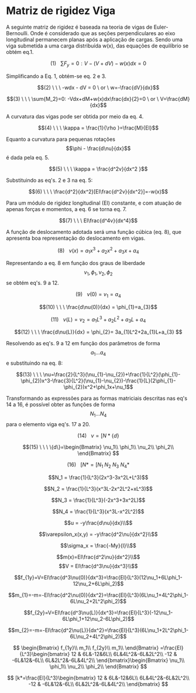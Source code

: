 <script src="https://polyfill.io/v3/polyfill.min.js?features=es6"></script>
<script id="MathJax-script" async src="https://cdn.jsdelivr.net/npm/mathjax@3/es5/tex-mml-chtml.js"></script>

# Matriz de rigidez Viga

A seguinte matriz de rigidez é baseada na teoria de vigas de Euler-Bernoulli. Onde é considerado que as seções perpendiculares ao eixo longitudinal permanecem planas após a aplicação de cargas.
Sendo uma viga submetida a uma carga distribuída w(x), das equações de equilíbrio se obtém eq.1.

$$(1) \ \ \     \sum{F_y }= 0: V-(V+dV)-w(x)dx=0 \label{1}$$

Simplificando a Eq. 1, obtém-se eq. 2 e 3.

$$(2) \ \ \      -wdx - dV = 0 \   or \ w=-\frac{dV}{dx}$$

$$(3) \ \ \      \sum{M_2}=0: -Vdx+dM+w(x)dx\frac{dx}{2}=0 \ or \ V=\frac{dM}{dx}$$

A curvatura das vigas pode ser obtida por meio da eq. 4.

$$(4) \ \ \      \kappa = \frac{1}{\rho }=\frac{M}{EI}$$

Equanto a curvatura para pequenas rotações $$\phi - \frac{d\nu}{dx}$$ é dada pela eq. 5.

$$(5) \ \ \      \kappa = \frac{d^2v}{dx^2 }$$

Substituindo as eq's. 2 e 3 na eq. 5:

$$(6) \ \ \      \frac{d^2}{dx^2}[EI\frac{d^2v}{dx^2}]=-w(x)$$

Para um módulo de rigidez longitudinal (EI) constante, e com atuação de apenas forças e momentos, a eq. 6 se torna eq. 7.

$$(7) \ \ \      EI\frac{d^4v}{dx^4}$$

A função de deslocamento adotada será uma função cúbica (eq. 8), que apresenta boa representação do deslocamento em vigas.

$$(8) \ \ \   \nu(x)=a_{1}x^3+a_{2}x^2+a_{3}x+a_{4}$$

Representando a eq. 8 em função dos graus de liberdade $$\nu_1, \phi_1, \nu_2, \phi_2$$ se obtém eq's. 9 a 12.

$$(9) \ \ \      \nu(0)=v_{1}=a_{4}$$

$$(10) \ \ \      \frac{d\nu(0)}{dx} = \phi_{1}=a_{3}$$

$$(11) \ \ \      \nu(L)=v_{2}=a_{1}L^3+a_{2}L^2+a_{3}L+a_{4}$$

$$(12) \ \ \      \frac{d\nu(L)}{dx} = \phi_{2}= 3a_{1}L^2+2a_{1}L+a_{3} $$

Resolvendo as eq's. 9 a 12 em função dos parâmetros de forma $$a_1 ... a_4$$ e substituindo na eq. 8:

$$(13) \ \ \        \nu=\frac{2}{L^3}(\nu_{1}-\nu_{2})+\frac{1}{L^2}(\phi_{1}-\phi_{2})x^3-\frac{3}{L^2}(\nu_{1}-\nu_{2})-\frac{1}{L}(2\phi_{1}-\phi_{2})x^2+\phi_1x+\nu_1$$

Transformando as expressões para as formas matriciais descritas nas eq's 14 a 16, é possível obter as funções de forma $$N_1 ... N_4$$ para o elemento viga eq's. 17 a 20.

$$(14) \ \ \        \nu = [N*\{d\}$$

$$(15) \ \ \        
\{d\}=\begin{Bmatrix}
\nu_1\\
\phi_1\\
\nu_2\\
\phi_2\\
\end{Bmatrix}
$$

$$(16) \ \ \  [N*=[N_1 \ N_2 \ N_3 \ N_4* $$


$$N_1 = \frac{1}{L^3}(2x^3-3x^2L+L^3)$$

$$N_2 = \frac{1}{L^3}(x^3L-2x^2L^2+xL^3)$$

$$N_3 = \frac{1}{L^3}(-2x^3+3x^2L)$$

$$N_4 = \frac{1}{L^3}(x^3L-x^2L^2)$$


$$u = -y\frac{d\nu}{dx}\\$$

$$\varepsilon_x(x,y) = -y\frac{d^2\nu}{dx^2}\\$$

$$\sigma_x = \frac{-My}{I}\\$$

$$m(x)=EI\frac{d^2\nu}{dx^2}\\$$
$$V = EI\frac{d^3\nu}{dx^3}\\$$


$$f_{1y}=V=EI\frac{d^3\nu(0)}{dx^3}=\frac{EI}{L^3}(12\nu_1+6L\phi_1-12\nu_2+6L\phi_2)$$

$$m_{1}=-m=-EI\frac{d^2\nu(0)}{dx^2}=\frac{EI}{L^3}(6L\nu_1+4L^2\phi_1-6L\nu_2+2L^2\phi_2)$$

$$f_{2y}=V=EI\frac{d^3\nu(L)}{dx^3}=\frac{EI}{L^3}(-12\nu_1-6L\phi_1+12\nu_2-6L\phi_2)$$

$$m_{2}=-m=-EI\frac{d^2\nu(L)}{dx^2}=\frac{EI}{L^3}(6L\nu_1+2L^2\phi_1-6L\nu_2+4L^2\phi_2)$$


$$
\begin{Bmatrix}
f_{1y}\\
m_1\\
f_{2y}\\
m_1\\
\end{Bmatrix} =\frac{EI}{L^3}\begin{bmatrix}
12 & 6L&-12&6L\\
6L&4L^2&-6L&2L^2\\
-12 & -6L&12&-6L\\
6L&2L^2&-6L&4L^2\\
\end{bmatrix}\begin{Bmatrix}
\nu_1\\
\phi_1\\
\nu_2\\
\phi_2\\
\end{Bmatrix}
$$

$$
[k*=\frac{EI}{L^3}\begin{bmatrix}
12 & 6L&-12&6L\\
6L&4L^2&-6L&2L^2\\
-12 & -6L&12&-6L\\
6L&2L^2&-6L&4L^2\\
\end{bmatrix}
$$
     
